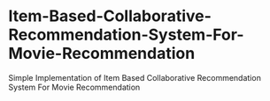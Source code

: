# Item-Based-Collaborative-Recommendation-System-For-Movie-Recommendation
Simple Implementation of Item Based Collaborative Recommendation System For Movie Recommendation
